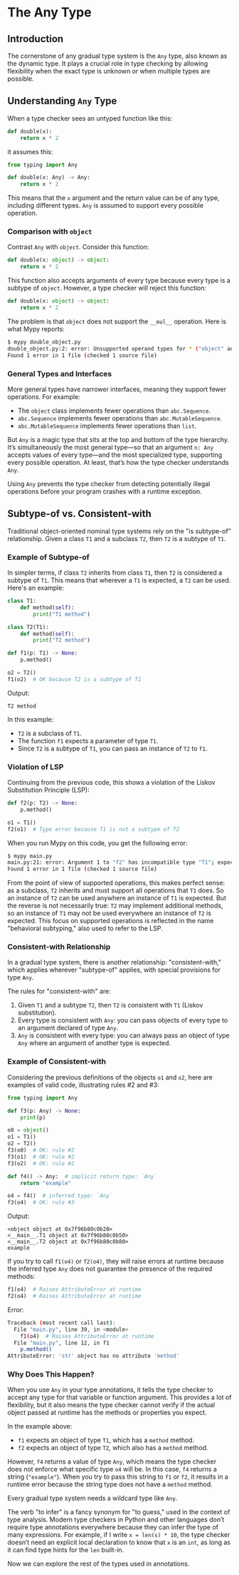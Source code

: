 # The Any Type

## Introduction
The cornerstone of any gradual type system is the `Any` type, also known as the dynamic type. It plays a crucial role in type checking by allowing flexibility when the exact type is unknown or when multiple types are possible.

## Understanding `Any` Type

When a type checker sees an untyped function like this:
```python
def double(x):
    return x * 2
```
it assumes this:
```python
from typing import Any

def double(x: Any) -> Any:
    return x * 2
```
This means that the `x` argument and the return value can be of any type, including different types. `Any` is assumed to support every possible operation.

### Comparison with `object`

Contrast `Any` with `object`. Consider this function:
```python
def double(x: object) -> object:
    return x * 2
```
This function also accepts arguments of every type because every type is a subtype of `object`. However, a type checker will reject this function:
```python
def double(x: object) -> object:
    return x * 2
```
The problem is that `object` does not support the `__mul__` operation. Here is what Mypy reports:
```sh
$ mypy double_object.py
double_object.py:2: error: Unsupported operand types for * ("object" and "int")
Found 1 error in 1 file (checked 1 source file)
```

### General Types and Interfaces

More general types have narrower interfaces, meaning they support fewer operations. For example:
- The `object` class implements fewer operations than `abc.Sequence`.
- `abc.Sequence` implements fewer operations than `abc.MutableSequence`.
- `abc.MutableSequence` implements fewer operations than `list`.

But `Any` is a magic type that sits at the top and bottom of the type hierarchy. It’s simultaneously the most general type—so that an argument `n: Any` accepts values of every type—and the most specialized type, supporting every possible operation. At least, that’s how the type checker understands `Any`.

Using `Any` prevents the type checker from detecting potentially illegal operations before your program crashes with a runtime exception.

## Subtype-of vs. Consistent-with

Traditional object-oriented nominal type systems rely on the "is subtype-of" relationship. Given a class `T1` and a subclass `T2`, then `T2` is a subtype of `T1`.

### Example of Subtype-of

In simpler terms, if class `T2` inherits from class `T1`, then `T2` is considered a subtype of `T1`. This means that wherever a `T1` is expected, a `T2` can be used. Here's an example:

```python
class T1:
    def method(self):
        print("T1 method")

class T2(T1):
    def method(self):
        print("T2 method")

def f1(p: T1) -> None:
    p.method()

o2 = T2()
f1(o2)  # OK because T2 is a subtype of T1
```

Output:
```
T2 method
```

In this example:
- `T2` is a subclass of `T1`.
- The function `f1` expects a parameter of type `T1`.
- Since `T2` is a subtype of `T1`, you can pass an instance of `T2` to `f1`.

### Violation of LSP

Continuing from the previous code, this shows a violation of the Liskov Substitution Principle (LSP):
```python
def f2(p: T2) -> None:
    p.method()

o1 = T1()
f2(o1)  # Type error because T1 is not a subtype of T2
```

When you run Mypy on this code, you get the following error:
```sh
$ mypy main.py
main.py:21: error: Argument 1 to "f2" has incompatible type "T1"; expected "T2"  [arg-type]
Found 1 error in 1 file (checked 1 source file)
```

From the point of view of supported operations, this makes perfect sense: as a subclass, `T2` inherits and must support all operations that `T1` does. So an instance of `T2` can be used anywhere an instance of `T1` is expected. But the reverse is not necessarily true: `T2` may implement additional methods, so an instance of `T1` may not be used everywhere an instance of `T2` is expected. This focus on supported operations is reflected in the name "behavioral subtyping," also used to refer to the LSP.

### Consistent-with Relationship

In a gradual type system, there is another relationship: "consistent-with," which applies wherever "subtype-of" applies, with special provisions for type `Any`.

The rules for "consistent-with" are:
1. Given `T1` and a subtype `T2`, then `T2` is consistent with `T1` (Liskov substitution).
2. Every type is consistent with `Any`: you can pass objects of every type to an argument declared of type `Any`.
3. `Any` is consistent with every type: you can always pass an object of type `Any` where an argument of another type is expected.

### Example of Consistent-with

Considering the previous definitions of the objects `o1` and `o2`, here are examples of valid code, illustrating rules #2 and #3:
```python
from typing import Any

def f3(p: Any) -> None:
    print(p)

o0 = object()
o1 = T1()
o2 = T2()
f3(o0)  # OK: rule #2
f3(o1)  # OK: rule #2
f3(o2)  # OK: rule #2

def f4() -> Any:  # implicit return type: `Any`
    return "example"

o4 = f4()  # inferred type: `Any`
f3(o4)  # OK: rule #3
```

Output:
```
<object object at 0x7f96b80c0b20>
<__main__.T1 object at 0x7f96b80c0b50>
<__main__.T2 object at 0x7f96b80c0b80>
example
```

If you try to call `f1(o4)` or `f2(o4)`, they will raise errors at runtime because the inferred type `Any` does not guarantee the presence of the required methods:

```python
f1(o4)  # Raises AttributeError at runtime
f2(o4)  # Raises AttributeError at runtime
```

Error:
```sh
Traceback (most recent call last):
  File "main.py", line 39, in <module>
    f1(o4)  # Raises AttributeError at runtime
  File "main.py", line 12, in f1
    p.method()
AttributeError: 'str' object has no attribute 'method'
```

### Why Does This Happen?

When you use `Any` in your type annotations, it tells the type checker to accept any type for that variable or function argument. This provides a lot of flexibility, but it also means the type checker cannot verify if the actual object passed at runtime has the methods or properties you expect.

In the example above:
- `f1` expects an object of type `T1`, which has a `method` method.
- `f2` expects an object of type `T2`, which also has a `method` method.

However, `f4` returns a value of type `Any`, which means the type checker does not enforce what specific type `o4` will be. In this case, `f4` returns a string (`"example"`). When you try to pass this string to `f1` or `f2`, it results in a runtime error because the string type does not have a `method` method.

Every gradual type system needs a wildcard type like `Any`.

The verb "to infer" is a fancy synonym for "to guess," used in the context of type analysis. Modern type checkers in Python and other languages don’t require type annotations everywhere because they can infer the type of many expressions. For example, if I write `x = len(s) * 10`, the type checker doesn’t need an explicit local declaration to know that `x` is an `int`, as long as it can find type hints for the `len` built-in.

Now we can explore the rest of the types used in annotations.
